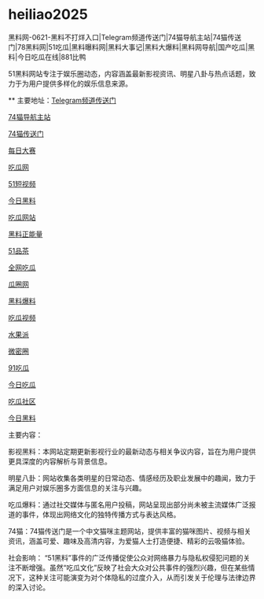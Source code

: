 # heiliao2025
黑料网-0621-黑料不打烊入口|Telegram频道传送门|74猫导航主站|74猫传送门|78黑料网|51吃瓜|黑料曝料网|黑料大事记|黑料大爆料|黑料网导航|国产吃瓜|黑料|今日吃瓜在线|881比鸭

51黑料网站专注于娱乐圈动态，内容涵盖最新影视资讯、明星八卦与热点话题，致力于为用户提供多样化的娱乐信息来源。

** 主要地址：<a href="https://74mao.com/">Telegram频道传送门</a>

<a href="https://74mao.com/">74猫导航主站</a>

<a href="https://74mao.com/">74猫传送门</a>

<a href="https://pc1-26.pages.dev/">每日大赛</a>

<a href="https://cg1-39.pages.dev/">吃瓜网</a>

<a href="https://pc2-25.pages.dev/">51短视频</a>

<a href="https://pc10-24.pages.dev/">今日黑料</a>

<a href="https://cg1-27.pages.dev/">吃瓜网站</a>

<a href="https://cg8-12.pages.dev/">黑料正能量</a>

<a href="https://pc8-34.pages.dev/">51品茶</a>

<a href="https://cg4-21.pages.dev/">全网吃瓜</a>

<a href="https://cg6-21.pages.dev/">瓜圈网</a>

<a href="https://cg5-24.pages.dev/">黑料爆料</a>

<a href="https://cg9-07.pages.dev/">吃瓜视频</a>

<a href="https://shuiguopai05.pages.dev/">水果派</a>

<a href="https://weimiquan-5.pages.dev/">微密圈</a>

<a href="https://heiliaohongling.pages.dev/">91吃瓜</a>

<a href="https://91chiguajin.pages.dev/">今日吃瓜</a>

<a href="https://91chiguahei.pages.dev/">吃瓜社区</a>

<a href="https://heiliaochiguada.pages.dev/">今日黑料</a>

主要内容：

影视黑料：本网站定期更新影视行业的最新动态与相关争议内容，旨在为用户提供更具深度的内容解析与背景信息。

明星八卦：网站收集各类明星的日常动态、情感经历及职业发展中的趣闻，致力于满足用户对娱乐圈多方面信息的关注与兴趣。

吃瓜爆料：通过社交媒体与匿名用户投稿，网站呈现出部分尚未被主流媒体广泛报道的事件，体现出网络文化的独特传播方式与表达风格。

74猫：74猫传送门是一个中文猫咪主题网站，提供丰富的猫咪图片、视频与相关资讯，涵盖可爱、趣味及高清内容，为爱猫人士打造便捷、精彩的云吸猫体验。

社会影响：
“51黑料”事件的广泛传播促使公众对网络暴力与隐私权侵犯问题的关注不断增强。虽然“吃瓜文化”反映了社会大众对公共事件的强烈兴趣，但在某些情况下，这种关注可能演变为对个体隐私的过度介入，从而引发关于伦理与法律边界的深入讨论。
